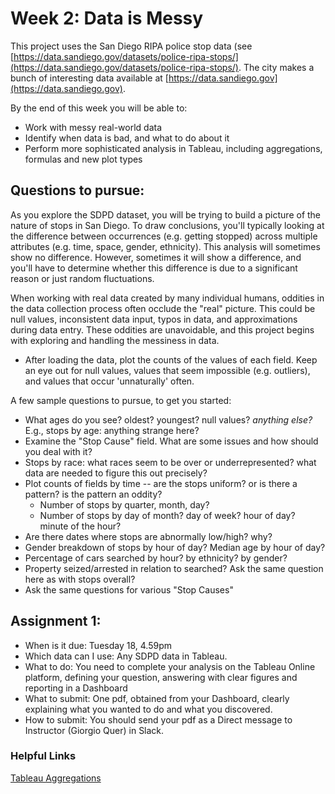 # Week 2: Data is Messy

This project uses the San Diego RIPA police stop data (see [https://data.sandiego.gov/datasets/police-ripa-stops/](https://data.sandiego.gov/datasets/police-ripa-stops/). The city makes a bunch of interesting data available at [https://data.sandiego.gov](https://data.sandiego.gov).

By the end of this week you will be able to:

* Work with messy real-world data
* Identify when data is bad, and what to do about it
* Perform more sophisticated analysis in Tableau, including aggregations, formulas and new plot types

## Questions to pursue:

As you explore the SDPD dataset, you will be trying to build a picture of the nature of stops in San Diego. To draw conclusions, you'll typically looking at the difference between occurrences (e.g. getting stopped) across multiple attributes (e.g. time, space, gender, ethnicity). This analysis will sometimes show no difference. However, sometimes it will show a difference, and you'll have to determine whether this difference is due to a significant reason or just random fluctuations.

When working with real data created by many individual humans, oddities in the data collection process often occlude the "real" picture. This could be null values, inconsistent data input, typos in data, and approximations during data entry. These oddities are unavoidable, and this project begins with exploring and handling the messiness in data.

* After loading the data, plot the counts of the values of each field. Keep an eye out for null values, values that seem impossible (e.g. outliers), and values that occur 'unnaturally' often. 

A few sample questions to pursue, to get you started:

* What ages do you see? oldest? youngest? null values? *anything else?* E.g., stops by age: anything strange here? 
* Examine the "Stop Cause" field. What are some issues and how should you deal with it?
* Stops by race: what races seem to be over or underrepresented? what data are needed to figure this out precisely?
* Plot counts of fields by time -- are the  stops uniform? or is there a pattern? is the pattern an oddity?
    - Number of stops by quarter, month, day?
    - Number of stops by day of month? day of week? hour of day? minute of the hour?
* Are there dates where stops are abnormally low/high? why?
* Gender breakdown of stops by hour of day? Median age by hour  of day?
* Percentage of cars searched by hour? by ethnicity? by gender?
* Property seized/arrested in relation to searched? Ask the same question here as with stops overall?
* Ask the same questions for various "Stop Causes"

## Assignment 1:

* When is it due: Tuesday 18, 4.59pm
* Which data can I use: Any SDPD data in Tableau.
* What to do: You need to complete your analysis on the Tableau Online platform, defining your question, answering with clear figures and reporting in a Dashboard
* What to submit: One pdf, obtained from your Dashboard, clearly explaining what you wanted to do and what you discovered.
* How to submit: You should send your pdf as a Direct message to Instructor (Giorgio Quer) in Slack.

### Helpful Links

[Tableau Aggregations](https://onlinehelp.tableau.com/current/pro/desktop/en-us/calculations_calculatedfields_aggregate_create.htm)